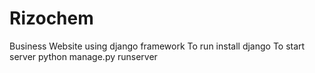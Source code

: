 # Rizochem
Business Website using django framework
To run
install django
To start server
python manage.py runserver
